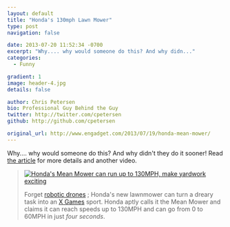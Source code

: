 ```yaml
---
layout: default
title: "Honda's 130mph Lawn Mower"
type: post
navigation: false

date: 2013-07-20 11:52:34 -0700
excerpt: "Why.... why would someone do this? And why didn..."
categories:
  - Funny

gradient: 1
image: header-4.jpg
details: false

author: Chris Petersen
bio: Professional Guy Behind the Guy
twitter: http://twitter.com/cpetersen
github: http://github.com/cpetersen

original_url: http://www.engadget.com/2013/07/19/honda-mean-mower/
---
```



Why.... why would someone do this? And why didn't they do it sooner! Read  [the article](http://www.engadget.com/2013/07/19/honda-mean-mower/)  for more details and another video.

 > 
 > 
 >  
 > 
 >  [![Honda's Mean Mower can run up to 130MPH, make yardwork exciting](/attachments/5e48d93de57a10e5fff5d514257b6455/image.png)](http://www.engadget.com/2013/07/19/honda-mean-mower/) 
 > 
 > Forget [robotic drones](http://www.engadget.com/2012/08/21/honda-miimo-robotic-lawn-mower/) ; Honda's new lawnmower can turn a dreary task into an [X Games](http://www.engadget.com/2009/08/17/x-games-3d-the-movie-debuts-august-21/) sport. Honda aptly calls it the Mean Mower and claims it can reach speeds up to 130MPH and can go from 0 to 60MPH in just *four seconds*.
 > 
 >  
 > 
 > 
